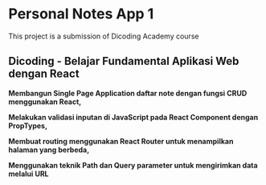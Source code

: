# Personal Notes App 1

This project is a submission of Dicoding Academy course

## Dicoding - Belajar Fundamental Aplikasi Web dengan React

**Membangun Single Page Application daftar note dengan fungsi CRUD menggunakan React,**

**Melakukan validasi inputan di JavaScript pada React Component dengan PropTypes,**

**Membuat routing menggunakan React Router untuk menampilkan halaman yang berbeda,**

**Menggunakan teknik Path dan Query parameter untuk mengirimkan data melalui URL**
